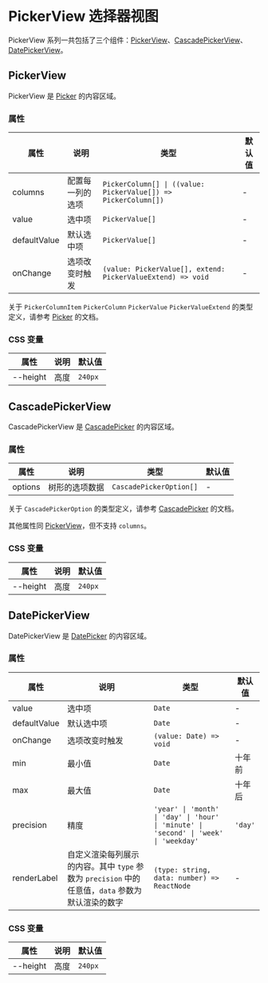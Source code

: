 # PickerView 选择器视图

PickerView 系列一共包括了三个组件：[PickerView](#pickerview)、[CascadePickerView](#cascadepickerview)、[DatePickerView](#datepickerview)。

## PickerView

PickerView 是 [Picker](./picker/#picker) 的内容区域。

<code src="./demos/index.tsx"></code>

### 属性

| 属性         | 说明             | 类型                                                           | 默认值 |
| ------------ | ---------------- | -------------------------------------------------------------- | ------ |
| columns      | 配置每一列的选项 | `PickerColumn[] \| ((value: PickerValue[]) => PickerColumn[])` | -      |
| value        | 选中项           | `PickerValue[]`                                                | -      |
| defaultValue | 默认选中项       | `PickerValue[]`                                                | -      |
| onChange     | 选项改变时触发   | `(value: PickerValue[], extend: PickerValueExtend) => void`    | -      |

关于 `PickerColumnItem` `PickerColumn` `PickerValue` `PickerValueExtend` 的类型定义，请参考 [Picker](./picker) 的文档。

### CSS 变量

| 属性     | 说明 | 默认值  |
| -------- | ---- | ------- |
| --height | 高度 | `240px` |

## CascadePickerView

CascadePickerView 是 [CascadePicker](./picker/#cascadepicker) 的内容区域。

<code src="../cascade-picker-view/demos/index.tsx"></code>

### 属性

| 属性    | 说明           | 类型                    | 默认值 |
| ------- | -------------- | ----------------------- | ------ |
| options | 树形的选项数据 | `CascadePickerOption[]` | -      |

关于 `CascadePickerOption` 的类型定义，请参考 [CascadePicker](./picker/#cascadepicker) 的文档。

其他属性同 [PickerView](#pickerview)，但不支持 `columns`。

### CSS 变量

| 属性     | 说明 | 默认值  |
| -------- | ---- | ------- |
| --height | 高度 | `240px` |

## DatePickerView

DatePickerView 是 [DatePicker](./picker/#datepicker) 的内容区域。

<code src="../date-picker-view/demos/index.tsx"></code>

### 属性

| 属性         | 说明                                                                                             | 类型                                                                                  | 默认值  |
| ------------ | ------------------------------------------------------------------------------------------------ | ------------------------------------------------------------------------------------- | ------- |
| value        | 选中项                                                                                           | `Date`                                                                                | -       |
| defaultValue | 默认选中项                                                                                       | `Date`                                                                                | -       |
| onChange     | 选项改变时触发                                                                                   | `(value: Date) => void`                                                               | -       |
| min          | 最小值                                                                                           | `Date`                                                                                | 十年前  |
| max          | 最大值                                                                                           | `Date`                                                                                | 十年后  |
| precision    | 精度                                                                                             | `'year' \| 'month' \| 'day' \| 'hour' \| 'minute' \| 'second' \| 'week' \| 'weekday'` | `'day'` |
| renderLabel  | 自定义渲染每列展示的内容。其中 `type` 参数为 `precision` 中的任意值，`data` 参数为默认渲染的数字 | `(type: string, data: number) => ReactNode`                                           | -       |

### CSS 变量

| 属性     | 说明 | 默认值  |
| -------- | ---- | ------- |
| --height | 高度 | `240px` |
